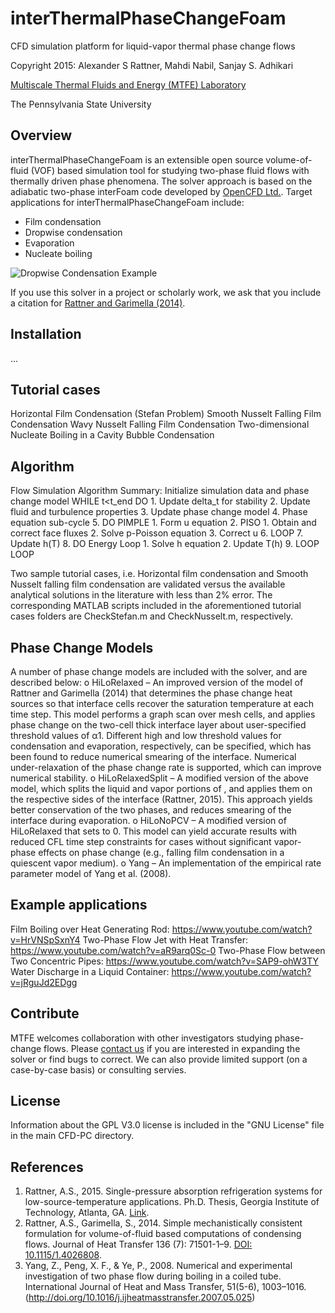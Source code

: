 # interThermalPhaseChangeFoam
CFD simulation platform for liquid-vapor thermal phase change flows 

Copyright 2015: Alexander S Rattner, Mahdi Nabil, Sanjay S. Adhikari

[Multiscale Thermal Fluids and Energy (MTFE) Laboratory](http://sites.psu.edu/mtfe/)

The Pennsylvania State University

## Overview
interThermalPhaseChangeFoam is an extensible open source volume-of-fluid (VOF) based simulation tool for studying two-phase fluid flows with thermally driven phase phenomena. The solver approach is based on the adiabatic two-phase interFoam code developed by [OpenCFD Ltd.](http://openfoam.com/). Target applications for interThermalPhaseChangeFoam include:

* Film condensation
* Dropwise condensation
* Evaporation
* Nucleate boiling

![Dropwise Condensation Example](http://sites.psu.edu/mtfe/wp-content/uploads/sites/23865/2015/04/DropwiseCond_Sigma_1E-3sm.gif)

If you use this solver in a project or scholarly work, we ask that you include a citation for [Rattner and Garimella (2014)](http://heattransfer.asmedigitalcollection.asme.org/article.aspx?articleid=1829850). 

## Installation
...

## Tutorial cases
Horizontal Film Condensation (Stefan Problem)
Smooth Nusselt Falling Film Condensation
Wavy Nusselt Falling Film Condensation
Two-dimensional Nucleate Boiling in a Cavity
Bubble Condensation

## Algorithm
Flow Simulation Algorithm Summary:
  Initialize simulation data and phase change model 
  WHILE t<t_end DO
    1. Update delta_t for stability
    2. Update fluid and turbulence properties
    3. Update phase change model 
    4. Phase equation sub-cycle
    5. DO PIMPLE
      1. Form u equation
      2. PISO
          1. Obtain and correct face fluxes
          2. Solve p-Poisson equation
          3. Correct u
    6. LOOP
    7. Update h(T)
    8. DO Energy Loop
      1. Solve h equation
      2. Update T(h)
    9. LOOP
  LOOP
  
Two sample tutorial cases, i.e. Horizontal film condensation and Smooth Nusselt falling film condensation are validated versus the available analytical solutions in the literature with less than 2% error. The corresponding MATLAB scripts included in the aforementioned tutorial cases folders are CheckStefan.m and CheckNusselt.m, respectively. 

## Phase Change Models
A number of  phase change models are included with the solver, and are described below:
o	HiLoRelaxed – An improved version of the model of Rattner and Garimella (2014) that determines the phase change heat sources so that interface cells recover the saturation temperature at each time step. This model performs a graph scan over mesh cells, and applies phase change on the two-cell thick interface layer about user-specified threshold values of α1. Different high and low threshold values for condensation and evaporation, respectively, can be specified, which has been found to reduce numerical smearing of the interface. Numerical under-relaxation of the phase change rate is supported, which can improve numerical stability.
o	HiLoRelaxedSplit – A modified version of the above model, which splits the liquid and vapor portions of  , and applies them on the respective sides of the interface (Rattner, 2015). This approach yields better conservation of the two phases, and reduces smearing of the interface during evaporation.
o	HiLoNoPCV – A modified version of HiLoRelaxed that sets   to 0. This model can yield accurate results with reduced CFL time step constraints for cases without significant vapor-phase effects on phase change (e.g., falling film condensation in a quiescent vapor medium).
o	Yang – An implementation of the empirical rate parameter model of Yang et al. (2008).

## Example applications
Film Boiling over Heat Generating Rod:        https://www.youtube.com/watch?v=HrVNSpSxnY4
Two-Phase Flow Jet with Heat Transfer:        https://www.youtube.com/watch?v=aR9arq0Sc-0
Two-Phase Flow between Two Concentric Pipes:  https://www.youtube.com/watch?v=SAP9-ohW3TY
Water Discharge in a Liquid Container:        https://www.youtube.com/watch?v=jRguJd2EDgg

## Contribute
MTFE welcomes collaboration with other investigators studying phase-change flows. Please [contact us](mailto:Alex.Rattner@psu.edu) if you are interested in expanding the solver or find bugs to correct. We can also provide limited support (on a case-by-case basis) or consulting servies.

## License
Information about the GPL V3.0 license is included in the "GNU License" file in the main CFD-PC directory.

## References
1. Rattner, A.S., 2015. Single-pressure absorption refrigeration systems for low-source-temperature applications. Ph.D. Thesis, Georgia Institute of Technology, Atlanta, GA. [Link](https://smartech.gatech.edu/handle/1853/53912).
2. Rattner, A.S., Garimella, S., 2014. Simple mechanistically consistent formulation for volume-of-fluid based computations of condensing flows. Journal of Heat Transfer 136 (7): 71501-1–9. [DOI: 10.1115/1.4026808](http://heattransfer.asmedigitalcollection.asme.org/article.aspx?articleid=1829850).
3. Yang, Z., Peng, X. F., & Ye, P., 2008. Numerical and experimental investigation of two phase flow during boiling in a coiled tube. International Journal of Heat and Mass Transfer, 51(5-6), 1003–1016. (http://doi.org/10.1016/j.ijheatmasstransfer.2007.05.025)



